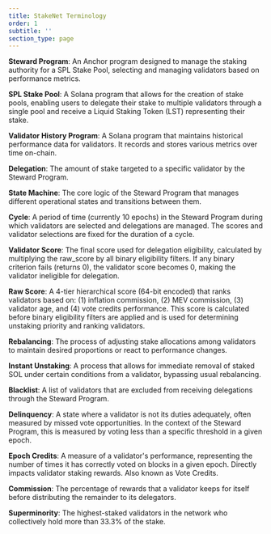 ```yaml
---
title: StakeNet Terminology
order: 1
subtitle: ''
section_type: page
---
```


**Steward Program**: An Anchor program designed to manage the staking authority for a SPL Stake Pool, selecting and managing validators based on performance metrics.

**SPL Stake Pool**: A Solana program that allows for the creation of stake pools, enabling users to delegate their stake to multiple validators through a single pool and receive a Liquid Staking Token (LST) representing their stake.

**Validator History Program**:
A Solana program that maintains historical performance data for validators. It records and stores various metrics over time on-chain.

**Delegation**: The amount of stake targeted to a specific validator by the Steward Program.

**State Machine**: The core logic of the Steward Program that manages different operational states and transitions between them.

**Cycle**: A period of time (currently 10 epochs) in the Steward Program during which validators are selected and delegations are managed. The scores and validator selections are fixed for the duration of a cycle.

**Validator Score**: The final score used for delegation eligibility, calculated by multiplying the raw_score by all binary eligibility filters. If any binary criterion fails (returns 0), the validator score becomes 0, making the validator ineligible for delegation.

**Raw Score**: A 4-tier hierarchical score (64-bit encoded) that ranks validators based on: (1) inflation commission, (2) MEV commission, (3) validator age, and (4) vote credits performance. This score is calculated before binary eligibility filters are applied and is used for determining unstaking priority and ranking validators.

**Rebalancing**: The process of adjusting stake allocations among validators to maintain desired proportions or react to performance changes.

**Instant Unstaking**: A process that allows for immediate removal of staked SOL under certain conditions from a validator, bypassing usual rebalancing.

**Blacklist**: A list of validators that are excluded from receiving delegations through the Steward Program.

**Delinquency**: A state where a validator is not its duties adequately, often measured by missed vote opportunities. In the context of the Steward Program, this is measured by voting less than a specific threshold in a given epoch.

**Epoch Credits**: A measure of a validator's performance, representing the number of times it has correctly voted on blocks in a given epoch. Directly impacts validator staking rewards. Also known as Vote Credits.

**Commission**: The percentage of rewards that a validator keeps for itself before distributing the remainder to its delegators.

**Superminority**: The highest-staked validators in the network who collectively hold more than 33.3% of the stake.
